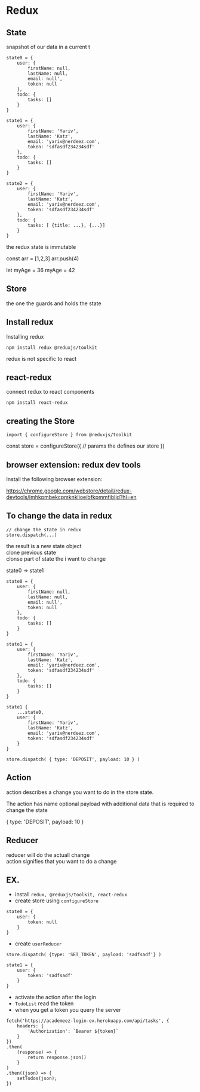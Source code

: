 # Redux

## State

snapshot of our data in a current t

```
state0 = {
	user: {
		firstName: null,
		lastName: null,
		email: null',
		token: null
	},
	todo: {
		tasks: []
	}	
}

state1 = {
	user: {
		firstName: 'Yariv',
		lastName: 'Katz',
		email: 'yariv@nerdeez.com',
		token: 'sdfasdf234234sdf'
	},
	todo: {
		tasks: []
	}	
}

state2 = {
	user: {
		firstName: 'Yariv',
		lastName: 'Katz',
		email: 'yariv@nerdeez.com',
		token: 'sdfasdf234234sdf'
	},
	todo: {
		tasks: [ {title: ...}, {...}]
	}	
}
```

the redux state is immutable

const arr = [1,2,3]
arr.push(4)

let myAge = 36
myAge = 42

## Store

the one the guards and holds the state

## Install redux

Installing redux

```
npm install redux @reduxjs/toolkit
```

redux is not specific to react

## react-redux

connect redux to react components

```
npm install react-redux
```

## creating the Store

```
import { configureStore } from @reduxjs/toolkit
```
const store = configureStore({
	// params the defines our store
})

## browser extension: redux dev tools

Install the following browser extension:

https://chrome.google.com/webstore/detail/redux-devtools/lmhkpmbekcpmknklioeibfkpmmfibljd?hl=en

## To change the data in redux

```
// change the state in redux
store.dispatch(...)
```

the result is a new state object  
clone previous state  
clonse part of state the i want to change  

state0 -> state1

```
state0 = {
	user: {
		firstName: null,
		lastName: null,
		email: null',
		token: null
	},
	todo: {
		tasks: []
	}	
}

state1 = {
	user: {
		firstName: 'Yariv',
		lastName: 'Katz',
		email: 'yariv@nerdeez.com',
		token: 'sdfasdf234234sdf'
	},
	todo: {
		tasks: []
	}	
}

state1 {
	...state0,
	user: {
		firstName: 'Yariv',
		lastName: 'Katz',
		email: 'yariv@nerdeez.com',
		token: 'sdfasdf234234sdf'
	}
}
```

```
store.dispatch( { type: 'DEPOSIT', payload: 10 } )
```

## Action

action describes a change you want to do in the store state.

The action has name
optional payload with additional data that is required to change the state

{ type: 'DEPOSIT', payload: 10 }

## Reducer

reducer will do the actuall change  
action signifies that you want to do a change

## EX.

- install `redux, @reduxjs/toolkit, react-redux`
- create store using `configureStore`

```
state0 = {
	user: {
		token: null
	}
}
```

- create `userReducer`

```
store.dispatch( {type: 'SET_TOKEN', payload: 'sadfsadf'} )
```

```
state1 = {
	user: {
		token: 'sadfsadf'
	}
}
```

- activate the action after the login
- `TodoList` read the token
- when you get a token you query the server

```
fetch('https://academeez-login-ex.herokuapp.com/api/tasks', {
	headers: {
		'Authorization': `Bearer ${token}`
	}
})
.then(
	(response) => {
		return response.json()
	}
)
.then((json) => {
	setTodos(json);
})
```